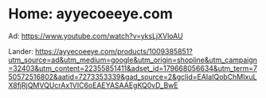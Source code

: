 # Home: ayyecoeeye.com
Ad: https://www.youtube.com/watch?v=yksLjXVloAU

Lander: https://ayyecoeeye.com/products/1009385851?utm_source=ad&utm_medium=google&utm_origin=shopline&utm_campaign=32403&utm_content=22355851411&adset_id=179668056634&utm_term=750572516802&aatid=7273353339&gad_source=2&gclid=EAIaIQobChMIxuLX8fjRjQMVQUcrAx1VIC6oEAEYASAAEgKQ0vD_BwE
